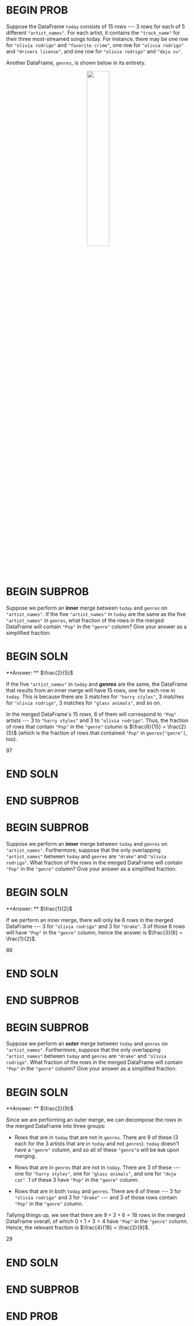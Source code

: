 # BEGIN PROB

Suppose the DataFrame `today` consists of 15 rows --- 3 rows for each of
5 different `"artist_names"`. For each artist, it contains the
`"track_name"` for their three most-streamed songs today. For instance,
there may be one row for `"olivia rodrigo"` and `"favorite crime"`, one
row for `"olivia rodrigo"` and `"drivers license"`, and one row for
`"olivia rodrigo"` and `"deja vu"`.

Another DataFrame, `genres`, is shown below in its entirety.

<center><img src='../assets/images/sp22-final/genres.png' width=35%></center>

# BEGIN SUBPROB

Suppose we perform an **inner** merge between `today` and
`genres` on `"artist_names"`. If the five `"artist_names"` in `today`
are the same as the five `"artist_names"` in `genres`, what fraction of
the rows in the merged DataFrame will contain `"Pop"` in the `"genre"`
column? Give your answer as a simplified fraction.

# BEGIN SOLN

**Answer: ** $\frac{2}{5}$

If the five `"artist_names"` in `today` and **genres** are the same, the
DataFrame that results from an inner merge will have 15 rows, one for
each row in `today`. This is because there are 3 matches for
`"harry styles"`, 3 matches for `"olivia rodrigo"`, 3 matches for
`"glass animals"`, and so on.

In the merged DataFrame's 15 rows, 6 of them will correspond to `"Pop"`
artists --- 3 to `"harry styles"` and 3 to `"olivia rodrigo"`. Thus, the
fraction of rows that contain `"Pop"` in the `"genre"` column is
$\frac{6}{15} = \frac{2}{5}$ (which is the fraction of rows that
contained `"Pop"` in `genres["genre"]`, too).

<average>97</average>

# END SOLN

# END SUBPROB

# BEGIN SUBPROB

Suppose we perform an **inner** merge between `today` and
`genres` on `"artist_names"`. Furthermore, suppose that the only
overlapping `"artist_names"` between `today` and `genres` are `"drake"`
and `"olivia rodrigo"`. What fraction of the rows in the merged
DataFrame will contain `"Pop"` in the `"genre"` column? Give your answer
as a simplified fraction.

# BEGIN SOLN

**Answer: ** $\frac{1}{2}$

If we perform an inner merge, there will only be 6 rows in the merged
DataFrame --- 3 for `"olivia rodrigo"` and 3 for `"drake"`. 3 of those 6
rows will have `"Pop"` in the `"genre"` column, hence the answer is
$\frac{3}{6} = \frac{1}{2}$.

<average>86</average>

# END SOLN

# END SUBPROB

# BEGIN SUBPROB

Suppose we perform an **outer** merge between `today` and
`genres` on `"artist_names"`. Furthermore, suppose that the only
overlapping `"artist_names"` between `today` and `genres` are `"drake"`
and `"olivia rodrigo"`. What fraction of the rows in the merged
DataFrame will contain `"Pop"` in the `"genre"` column? Give your answer
as a simplified fraction.

# BEGIN SOLN

**Answer: ** $\frac{2}{9}$

Since we are performing an outer merge, we can decompose the rows in the
merged DataFrame into three groups:

-   Rows that are in `today` that are not in `genres`. There are 9 of
    these (3 each for the 3 artists that are in `today` and not
    `genres`). `today` doesn't have a `"genre"` column, and so all of
    these `"genre"`s will be `NaN` upon merging.

-   Rows that are in `genres` that are not in `today`. There are 3 of
    these --- one for `"harry styles"`, one for `"glass animals"`, and
    one for `"doja cat"`. 1 of these 3 have `"Pop"` in the `"genre"`
    column.

-   Rows that are in both `today` and `genres`. There are 6 of these ---
    3 for `"olivia rodrigo"` and 3 for `"drake"` --- and 3 of those rows
    contain `"Pop"` in the `"genre"` column.

Tallying things up, we see that there are $9 + 3 + 6 = 18$ rows in the
merged DataFrame overall, of which $0 + 1 + 3 = 4$ have `"Pop"` in the
`"genre"` column. Hence, the relevant fraction is
$\frac{4}{18} = \frac{2}{9}$.

<average>29</average>

# END SOLN

# END SUBPROB

# END PROB